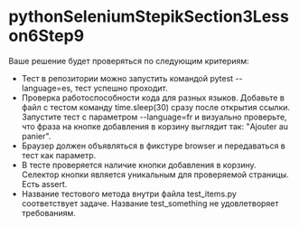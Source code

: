 # pythonSeleniumStepikSection3Lesson6Step9

Ваше решение будет проверяться по следующим критериям:

* Тест в репозитории можно запустить командой pytest --language=es, тест успешно проходит.
* Проверка работоспособности кода для разных языков. Добавьте в файл с тестом команду time.sleep(30) сразу после открытия ссылки. Запустите тест с параметром --language=fr и визуально проверьте, что фраза на кнопке добавления в корзину выглядит так: "Ajouter au panier".
* Браузер должен объявляться в фикстуре browser и передаваться в тест как параметр.
* В тесте проверяется наличие кнопки добавления в корзину. Селектор кнопки является уникальным для проверяемой страницы. Есть assert.
* Название тестового метода внутри файла test_items.py соответствует задаче. Название test_something не удовлетворяет требованиям.
